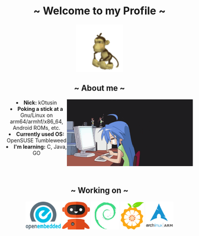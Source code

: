 <body>
  <center>
<h1 align="center">~ Welcome to my Profile ~</h1>

</div>
    <div align="center">
    <img src="https://github.com/kOtusin/kOtusin/blob/main/assets/keta/GE.gif">
      </div>
<div>
<h2 align="center">  ~ About me ~  </h2>
  <div align="center">
<img width="340px" height="180px" src="https://github.com/kOtusin/kOtusin/blob/main/assets/keta/keub.gif" align="right">
  </div>
<li>
<b>Nick:</b> kOtusin
</li>
<li>
<b>Poking a stick at a</b> Gnu/Linux on arm64/armhf/x86_64, Android ROMs, etc.
</li>
<li>
<b>Currently used OS:</b> OpenSUSE Tumbleweed
</li>
<li>
<b>I'm learning:</b> C, Java, GO
</li>
<br><br><br>
</div>
<div>
<h2 align="center">  ~ Working on ~  </h2>
  <div align="center">
<img src="https://github.com/kOtusin/kOtusin/blob/main/assets/logos/oe.png" alt="EnforceDoze" height="75"> <img src="https://github.com/kOtusin/kOtusin/blob/main/assets/logos/ubp.png" alt="EnforceDoze" height="75"> 
<img src="https://github.com/kOtusin/kOtusin/blob/main/assets/logos/drd.png" alt="EnforceDoze" height="75"> <img src="https://github.com/kOtusin/kOtusin/blob/main/assets/logos/opi.png" alt="EnforceDoze" height="75"> 
<img src="https://github.com/kOtusin/kOtusin/blob/main/assets/logos/ala.png" alt="EnforceDoze" height="75"> 
  </div>
